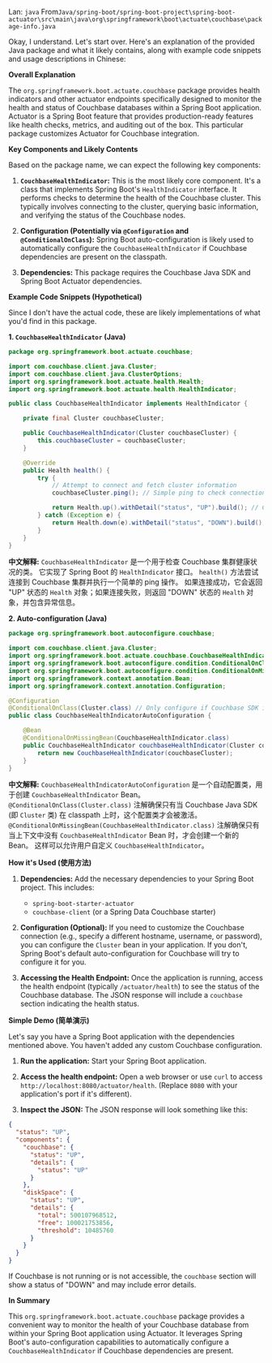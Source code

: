 Lan: `java` From`Java/spring-boot/spring-boot-project\spring-boot-actuator\src\main\java\org\springframework\boot\actuate\couchbase\package-info.java`

Okay, I understand. Let's start over. Here's an explanation of the provided Java package and what it likely contains, along with example code snippets and usage descriptions in Chinese:

**Overall Explanation**

The `org.springframework.boot.actuate.couchbase` package provides health indicators and other actuator endpoints specifically designed to monitor the health and status of Couchbase databases within a Spring Boot application.  Actuator is a Spring Boot feature that provides production-ready features like health checks, metrics, and auditing out of the box. This particular package customizes Actuator for Couchbase integration.

**Key Components and Likely Contents**

Based on the package name, we can expect the following key components:

1.  **`CouchbaseHealthIndicator`:** This is the most likely core component. It's a class that implements Spring Boot's `HealthIndicator` interface. It performs checks to determine the health of the Couchbase cluster.  This typically involves connecting to the cluster, querying basic information, and verifying the status of the Couchbase nodes.

2.  **Configuration (Potentially via `@Configuration` and `@ConditionalOnClass`):** Spring Boot auto-configuration is likely used to automatically configure the `CouchbaseHealthIndicator` if Couchbase dependencies are present on the classpath.

3.  **Dependencies:** This package requires the Couchbase Java SDK and Spring Boot Actuator dependencies.

**Example Code Snippets (Hypothetical)**

Since I don't have the actual code, these are likely implementations of what you'd find in this package.

**1. `CouchbaseHealthIndicator` (Java)**

```java
package org.springframework.boot.actuate.couchbase;

import com.couchbase.client.java.Cluster;
import com.couchbase.client.java.ClusterOptions;
import org.springframework.boot.actuate.health.Health;
import org.springframework.boot.actuate.health.HealthIndicator;

public class CouchbaseHealthIndicator implements HealthIndicator {

    private final Cluster couchbaseCluster;

    public CouchbaseHealthIndicator(Cluster couchbaseCluster) {
        this.couchbaseCluster = couchbaseCluster;
    }

    @Override
    public Health health() {
        try {
            // Attempt to connect and fetch cluster information
            couchbaseCluster.ping(); // Simple ping to check connection

            return Health.up().withDetail("status", "UP").build(); // Connection successful
        } catch (Exception e) {
            return Health.down(e).withDetail("status", "DOWN").build(); // Connection failed
        }
    }
}
```

**中文解释:**  `CouchbaseHealthIndicator` 是一个用于检查 Couchbase 集群健康状况的类。 它实现了 Spring Boot 的 `HealthIndicator` 接口。 `health()` 方法尝试连接到 Couchbase 集群并执行一个简单的 ping 操作。 如果连接成功，它会返回 "UP" 状态的 `Health` 对象；如果连接失败，则返回 "DOWN" 状态的 `Health` 对象，并包含异常信息。

**2. Auto-configuration (Java)**

```java
package org.springframework.boot.autoconfigure.couchbase;

import com.couchbase.client.java.Cluster;
import org.springframework.boot.actuate.couchbase.CouchbaseHealthIndicator;
import org.springframework.boot.autoconfigure.condition.ConditionalOnClass;
import org.springframework.boot.autoconfigure.condition.ConditionalOnMissingBean;
import org.springframework.context.annotation.Bean;
import org.springframework.context.annotation.Configuration;

@Configuration
@ConditionalOnClass(Cluster.class) // Only configure if Couchbase SDK is present
public class CouchbaseHealthIndicatorAutoConfiguration {

    @Bean
    @ConditionalOnMissingBean(CouchbaseHealthIndicator.class)
    public CouchbaseHealthIndicator couchbaseHealthIndicator(Cluster couchbaseCluster) {
        return new CouchbaseHealthIndicator(couchbaseCluster);
    }
}
```

**中文解释:** `CouchbaseHealthIndicatorAutoConfiguration` 是一个自动配置类，用于创建 `CouchbaseHealthIndicator` Bean。`@ConditionalOnClass(Cluster.class)` 注解确保只有当 Couchbase Java SDK (即 `Cluster` 类) 在 classpath 上时，这个配置类才会被激活。`@ConditionalOnMissingBean(CouchbaseHealthIndicator.class)` 注解确保只有当上下文中没有 `CouchbaseHealthIndicator` Bean 时，才会创建一个新的 Bean。  这样可以允许用户自定义 `CouchbaseHealthIndicator`。

**How it's Used (使用方法)**

1.  **Dependencies:** Add the necessary dependencies to your Spring Boot project.  This includes:

    *   `spring-boot-starter-actuator`
    *   `couchbase-client` (or a Spring Data Couchbase starter)

2.  **Configuration (Optional):** If you need to customize the Couchbase connection (e.g., specify a different hostname, username, or password), you can configure the `Cluster` bean in your application.  If you don't, Spring Boot's default auto-configuration for Couchbase will try to configure it for you.

3.  **Accessing the Health Endpoint:**  Once the application is running, access the health endpoint (typically `/actuator/health`) to see the status of the Couchbase database.  The JSON response will include a `couchbase` section indicating the health status.

**Simple Demo (简单演示)**

Let's say you have a Spring Boot application with the dependencies mentioned above.  You haven't added any custom Couchbase configuration.

1.  **Run the application:**  Start your Spring Boot application.

2.  **Access the health endpoint:**  Open a web browser or use `curl` to access `http://localhost:8080/actuator/health`. (Replace `8080` with your application's port if it's different).

3.  **Inspect the JSON:**  The JSON response will look something like this:

```json
{
  "status": "UP",
  "components": {
    "couchbase": {
      "status": "UP",
      "details": {
        "status": "UP"
      }
    },
    "diskSpace": {
      "status": "UP",
      "details": {
        "total": 500107968512,
        "free": 100021753856,
        "threshold": 10485760
      }
    }
  }
}
```

If Couchbase is not running or is not accessible, the `couchbase` section will show a status of "DOWN" and may include error details.

**In Summary**

This `org.springframework.boot.actuate.couchbase` package provides a convenient way to monitor the health of your Couchbase database from within your Spring Boot application using Actuator.  It leverages Spring Boot's auto-configuration capabilities to automatically configure a `CouchbaseHealthIndicator` if Couchbase dependencies are present.
